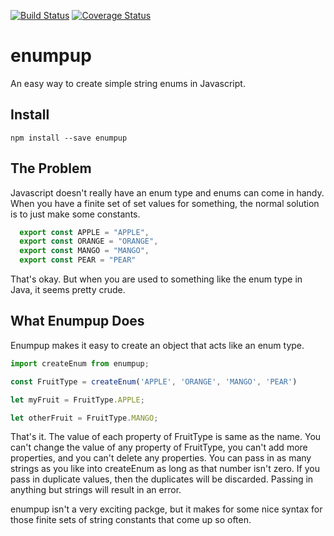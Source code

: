 [![Build Status](https://travis-ci.org/erikssource/enumpup.svg?branch=master)](https://travis-ci.org/erikssource/enumpup) [![Coverage Status](https://coveralls.io/repos/github/erikssource/enumpup/badge.svg?branch=master)](https://coveralls.io/github/erikssource/enumpup?branch=master)

# enumpup
An easy way to create simple string enums in Javascript.

## Install
```
npm install --save enumpup
```

## The Problem
Javascript doesn't really have an enum type and enums can come in handy. When you have a finite set of set values for something, the normal solution is to just make some constants.
```javascript
  export const APPLE = "APPLE",
  export const ORANGE = "ORANGE",
  export const MANGO = "MANGO",
  export const PEAR = "PEAR"
```
That's okay. But when you are used to something like the enum type in Java, it seems pretty crude.

## What Enumpup Does
Enumpup makes it easy to create an object that acts like an enum type.

```javascript
import createEnum from enumpup;

const FruitType = createEnum('APPLE', 'ORANGE', 'MANGO', 'PEAR')

let myFruit = FruitType.APPLE;

let otherFruit = FruitType.MANGO;

```
That's it. The value of each property of FruitType is same as the name. You can't change the value of any property of FruitType, you can't add more properties, and you can't delete any properties. You can pass in as many strings as you like into createEnum as long as that number isn't zero. If you pass in duplicate values, then the duplicates will be discarded. Passing in anything but strings will result in an error.

enumpup isn't a very exciting packge, but it makes for some nice syntax for those finite sets of string constants that come up so often.
